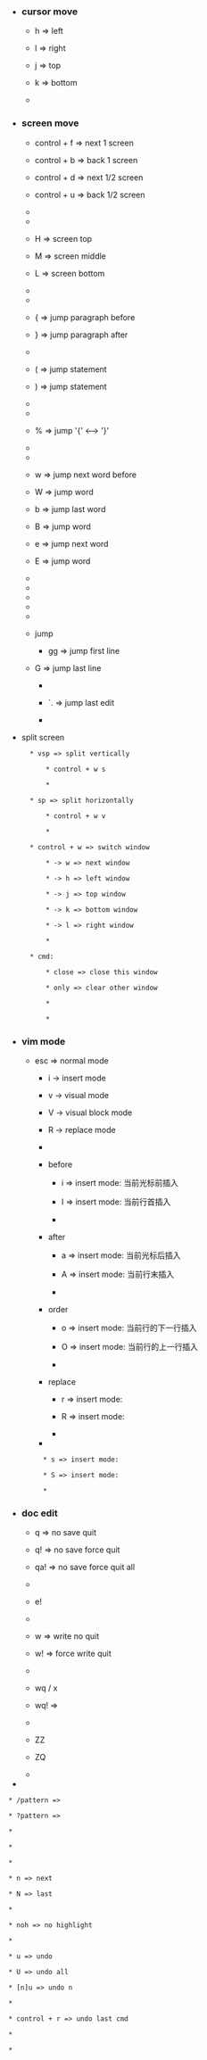 * ### cursor move

    * h => left
    
    * l => right
    
    * j => top
    
    * k => bottom
    
    * 
    
* ### screen move

    * control + f => next 1 screen
    
    * control + b => back 1 screen
    
    * control + d => next 1/2 screen
    
    * control + u => back 1/2 screen
    
    * 

    * 
    
    * H => screen top
    
    * M => screen middle
    
    * L => screen bottom
    
    * 

    * 
    
    * { => jump paragraph before
    
    * } => jump paragraph after
    
    * 
    
    * ( => jump statement 
    
    * ) => jump statement
    
    * 

    * 
    
    * % => jump '{' <--> '}'

    * 
     
    * 
     
    * w => jump next word before
     
    * W => jump word
     
    * b => jump last word
     
    * B => jump word 
     
    * e => jump next word 
    
    * E => jump word
    
    * 
    
    * 
    
    * 
    
    * 
    
    * 

    * jump
    
        * gg => jump first line
        
    * G => jump last line
        
        * 
        
        * `. => jump last edit
        
        *
        
* split screen 
    
        * vsp => split vertically
        
            * control + w s
            
            *
        
        * sp => split horizontally
        
            * control + w v
        
            *
            
        * control + w => switch window
        
            * -> w => next window
            
            * -> h => left window
            
            * -> j => top window
            
            * -> k => bottom window
            
            * -> l => right window
            
            * 
            
        * cmd: 
        
            * close => close this window
            
            * only => clear other window
            
            * 
            
            * 
    
* ### vim mode

    * esc => normal mode

        * i -> insert mode
        
        * v -> visual mode
        
        * V -> visual block mode
        
        * R -> replace mode
        
        * 

        * before
        
            * i => insert mode: 当前光标前插入  
            
            * I => insert mode: 当前行首插入
            
            * 
            
        * after
         
            * a => insert mode: 当前光标后插入
             
            * A => insert mode: 当前行末插入
             
            * 
            
        * order
         
            * o => insert mode: 当前行的下一行插入
             
            * O => insert mode: 当前行的上一行插入
             
            * 

        * replace
         
            * r => insert mode: 
             
            * R => insert mode: 
             
            * 
            
        * 
         
            * s => insert mode: 
             
            * S => insert mode: 
            
            * 
   

* ### doc edit

    * q => no save quit

    * q! => no save force quit

    * qa! => no save force quit all

    * 
    
    * e!
    
    * 
    
    * w => write no quit
    
    * w! => force write quit
    
    * 
    
    * wq / x
    
    * wq! => 
    
    * 
    
    * ZZ
    
    * ZQ
    
    * 

* 

    * /pattern =>
    
    * ?pattern =>
    
    * 
    
    * 
    
    * 

    * n => next
    
    * N => last 
    
    * 
    
    * noh => no highlight
    
    * 
    
    * u => undo
    
    * U => undo all
    
    * [n]u => undo n
     
    * 
    
    * control + r => undo last cmd
    
    *  
    
    * 




















































































    
